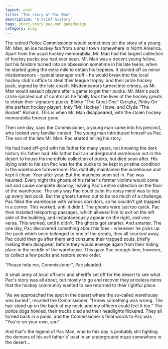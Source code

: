 ```yaml
---
layout: post
title: "The story of Pac Man"
description: "A brief history"
tags: short-story pac-man gamedesign
category: blog
---
```


The retired Police Commissioner would sometimes tell the story of a young Mr. Man, an ice hockey fan from a small town somewhere in North America. Apart from the usual hockey memorabilia, Mr. Man had the largest collection of hockey pucks you had ever seen. Mr. Man was a decent young fellow, but his fandom turned into an obsession sometime in his late teens, when he started going the extra mile to obtain his trophies. It started off as minor misdemeanors - typical teenager stuff - he would break into the local hockey club's office to steal their league trophy, and their prize hockey puck, signed by the late coach. Misdemeanors turned into crimes, as Mr. Man would assault players after a game to get their pucks. Mr. Man's puck craze spiraled out of control as he finally took the lives of the hockey greats to obtain their signature pucks: Blinky "The Great One" Gretzky, Pinky Orr (the perfect hockey player), Inky "Mr. Hockey" Howe, and Clyde "The Rocket" Richard. This is when Mr. Man disappeared, with the stolen hockey memorabilia forever gone.

Then one day, says the Commissioner, a young man came into his precinct, who looked very familiar indeed. The young man introduced himself as Pac. The son of the late Mr. Man. Pac started telling his story.

He had lived off-grid with his father for many years, not knowing the dark history his father had. His father built an underground warehouse out in the desert to house his incredible collection of pucks, but died soon after. His dying wish to his son Pac was for the pucks to be kept in pristine condition in the warehouse forevermore. Pac dutifully maintained the warehouse and kept it clean. Year after year. But the madness soon set in. Pac was haunted. Every night the ghosts of his father's former victims would come out and cause complete disarray, leaving Pac's entire collection on the floor of the warehouse. The only way Pac could calm his noisy mind was to tidy up every last puck. But the ghosts turned out to be too much of a challenge. Pac filled the warehouse with various corridors, so he couldn't get trapped in a corner. This worked, until it didn't. The ghosts were just too quick. Pac then installed teleporting passages, which allowed him to exit on the left side of the building, and instantaneously appear on the right, and vice versa. This worked, until it didn't. The ghosts got smarter. And smarter. The one day, Pac discovered something about his foes - whenever he picks up the puck which once belonged to one of the greats, they all scurried away. Pac could then go after them and consume their trapped souls, briefly making them disappear, before they would emerge again from their hiding place in the middle of the warehouse. This gave Pac enough time, however, to collect a few pucks and restore some order.

"Please help me, Commissioner", Pac pleaded. 

A small army of local officers and sheriffs set off for the desert to see what Pac's story was all about, but mostly to go and recover they priceless items that the hockey community wanted to see returned to their rightful place.

"As we approached the spot in the desert where the so-called warehouse was buried", recalled the Commissioner, "I knew something was wrong. The hair stood up on the back of my neck, and my officers could feel it too." The police dogs howled, their trucks died and their headlights flickered. They all turned back in a panic, and the Commissioner's final words to Pac was "You're on your own, son".

And that's the legend of Pac Man, who to this day is probably still fighting the demons of his evil father's' past in an underground maze somewhere in the desert...